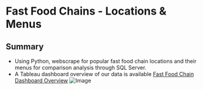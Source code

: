 # Fast Food Chains - Locations & Menus
## Summary
* Using Python, webscrape for popular fast food chain locations and their menus for comparison analysis through SQL Server. 
* A Tableau dashboard overview of our data is available [Fast Food Chain Dashboard Overview](https://public.tableau.com/app/profile/weihan.syu/viz/FastFoodChains_17561660594950/Dashboard1)
![Image](https://github.com/user-attachments/assets/07b145c5-3c15-4115-9c5d-237663a8485d)